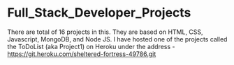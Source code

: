 # Full_Stack_Developer_Projects
There are total of 16 projects in this. They are based on HTML, CSS, Javascript, MongoDB, and Node JS.
I have hosted one of the projects called the ToDoList (aka Project1) on Heroku under the address - 
https://git.heroku.com/sheltered-fortress-49786.git
